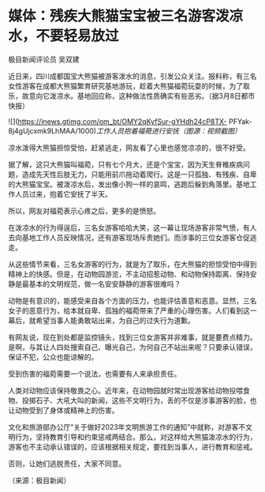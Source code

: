 # 媒体：残疾大熊猫宝宝被三名游客泼凉水，不要轻易放过

极目新闻评论员 吴双建

近日来，四川成都国宝大熊猫被游客泼水的消息，引发公众关注。报料称，有三名女性游客在成都大熊猫繁育研究基地游玩，趁着大熊猫福菀玩耍的时候，为了取乐，故意向它泼凉水。基地回应称，这种做法性质确实有些恶劣。（据3月8日都市快报）

![](https://inews.gtimg.com/om_bt/OMY2qKyfSur-gYHdh24cP8TX-
PFYak-8j4gUjcxmk9LhMAA/1000)_工作人员抱着福菀进行安抚（图源：视频截图）_

凉水泼得大熊猫担惊受怕，赶紧逃走，网友看了心里也感觉凉凉的，很不好受。

据了解，这只大熊猫叫福菀，只有七个月大，还是个宝宝，因为天生脊椎疾病问题，造成先天性后肢无力，只能用前爪拖动着爬行。这是一只孤独、有残疾、自卑的大熊猫宝宝。被泼凉水后，发出像小狗一样的哀鸣，逃跑后躲到角落里。基地工作人员过来，抱着它安抚了半天。

所以，网友对福菀表示心疼之后，更多的是愤怒。

在泼凉水的行为得逞后，三名女游客哈哈大笑，这一幕让现场游客非常气愤，有人去向基地工作人员反映情况，还有游客现场斥责她们。而涉事的三位女游客仓促逃走。

从这些情节来看，三名女游客的行为，就是为了取乐，在大熊猫的担惊受怕中得到精神上的快感。但是，在动物园游览，不主动招惹动物、和动物保持距离、保持安静是最基本的文明规范，做一名安安静静的游客很难吗？

动物是有意识的，能感受来自各个方面的压力，也能评估善意和恶意。显然，三名女子的恶意行为，给本就自卑、孤独的福菀带来了严重的心理伤害。人们看到这一幕后，就希望当事人能勇敢站出来，为自己的过失行为道歉。

有网友说，现在到处都是监控镜头，找到三位女游客并非难事，就是要费点精力。是啊，与其让人四处搜索自己、曝光自己，为何自己不站出来呢？只要承认错误，保证不犯，公众也能谅解的。

受到伤害的福菀需要一个说法，也需要有人来承担责任。

人类对动物应该保持敬畏之心。近年来，在动物园就时常出现游客给动物投喂食物、投掷石子、大吼大叫的新闻，这些不文明行为，丢的不仅是涉事游客的脸，也让动物受到了身体或精神上的伤害。

文化和旅游部办公厅“关于做好2023年文明旅游工作的通知”中就称，对游客不文明行为，坚持教育引导和约束惩戒两结合。那么，对这样给大熊猫泼凉水的行为，游客也不主动承认错误的，应该根据相关规定，要找到当事人，进行教育和惩戒。

否则，让她们逃脱责任，大家不同意。

（来源：极目新闻）

